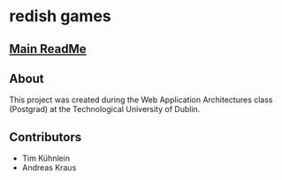 # redish games

## [Main ReadMe](./redish/README.md)

## About

This project was created during the Web Application Architectures class (Postgrad) at the Technological University of Dublin.

## Contributors

- Tim Kühnlein
- Andreas Kraus
